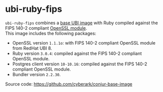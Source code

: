 # ubi-ruby-fips
 `ubi-ruby-fips` combines a [base UBI image](https://catalog.redhat.com/software/containers/ubi8/ubi/5c359854d70cc534b3a3784e) 
 with Ruby compiled against the FIPS 140-2 compliant [OpenSSL module](https://www.openssl.org/docs/fips.html).  
This image includes the following packages:

* OpenSSL version `1.1.1o`: with FIPS 140-2 compliant OpenSSL module from RedHat UBI 8.
* Ruby version `3.0.4`: compiled against the FIPS 140-2 compliant OpenSSL module.
* Postgres client version `10-10.16`: compiled against the FIPS 140-2 compliant OpenSSL module.
* Bundler version `2.2.30`.
 
Source code: https://github.com/cyberark/conjur-base-image
